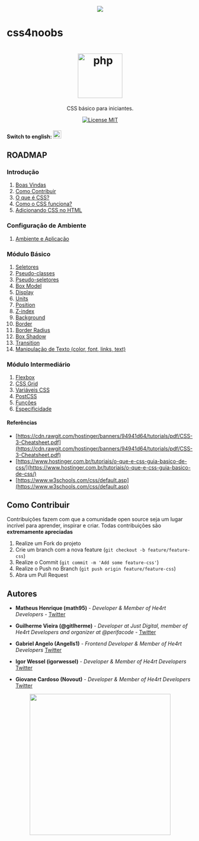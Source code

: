 <p align="center">
  <a href="https://github.com/he4rt/4noobs" target="_blank">
    <img src="./img/id-4noobs/header-4noobs.svg">
  </a>
</p>

# css4noobs

<h1 align="center"><img src="./img/logo-css.png" alt="php" width="120"></h1>

<p align="center">CSS básico para iniciantes.</p>

<p align="center">
  <a href="https://opensource.org/licenses/MIT">
    <img src="https://img.shields.io/badge/License-MIT-blue.svg" alt="License MIT">
  </a>
</p>

#### Switch to english: <kbd>[<img title="English" alt="English" src="https://cdn.staticaly.com/gh/hjnilsson/country-flags/master/svg/us.svg" width="22">](english/README.en.md)</kbd>

## ROADMAP

### Introdução

1. [Boas Vindas](/Introducao/1-boas-vindas.md)
2. [Como Contribuir](/Introducao/2-como-contribuir.md)
3. [O que é CSS?](/Introducao/3-o-que-e-css.md)
4. [Como o CSS funciona?](/Introducao/4-como-o-css-funciona.md)
5. [Adicionando CSS no HTML](/Introducao/5-adicionando-css-no-html.md)

### Configuração de Ambiente

1. [Ambiente e Aplicação](/Ambiente/plugins.md)

### Módulo Básico

1. [Seletores](/Modulo-Basico/1-selectors.md)
2. [Pseudo-classes](/Modulo-Intermediario/2-pseudo-classes.md)
3. [Pseudo-seletores](/Modulo-Intermediario/3-pseudo-seletores.md)
4. [Box Model](/Modulo-Basico/4-box-model.md)
5. [Display](/Modulo-Basico/5-display.md)
6. [Units](/Modulo-Basico/6-units.md)
7. [Position](/Modulo-Basico/7-position.md)
8. [Z-index](/Modulo-Basico/8-z-index.md)
9. [Background](/Modulo-Basico/9-background.md)
10. [Border](/Modulo-Basico/10-border.md)
11. [Border Radius](/Modulo-Basico/11-border-radius.md)
12. [Box Shadow](/Modulo-Basico/12-box-shadow.md)
13. [Transition](/Modulo-Basico/13-transition.md)
14. [Manipulação de Texto (color, font, links, text)](/Modulo-Basico/15-manipulacao-texto.md)

### Módulo Intermediário

1. [Flexbox](/Modulo-Intermediario/flexbox.md)
2. [CSS Grid](/Modulo-Intermediario/css-grid.md)
3. [Variáveis CSS](/Modulo-Intermediario/variables.md)
4. [PostCSS](/Modulo-Intermediario/postcss.md)
5. [Funções](/Modulo-Intermediario/variables.md)
6. [Especificidade](/Modulo-Intermediario/specificity.md)

#### Referências

- [https://cdn.rawgit.com/hostinger/banners/94941d64/tutorials/pdf/CSS-3-Cheatsheet.pdf](https://cdn.rawgit.com/hostinger/banners/94941d64/tutorials/pdf/CSS-3-Cheatsheet.pdf)
- [https://www.hostinger.com.br/tutoriais/o-que-e-css-guia-basico-de-css/](https://www.hostinger.com.br/tutoriais/o-que-e-css-guia-basico-de-css/)
- [https://www.w3schools.com/css/default.asp](https://www.w3schools.com/css/default.asp)

## Como Contribuir

Contribuições fazem com que a comunidade open source seja um lugar incrível para aprender, inspirar e criar. Todas contribuições
são **extremamente apreciadas**

1. Realize um Fork do projeto
2. Crie um branch com a nova feature (`git checkout -b feature/feature-css`)
3. Realize o Commit (`git commit -m 'Add some feature-css'`)
4. Realize o Push no Branch (`git push origin feature/feature-css`)
5. Abra um Pull Request

## Autores

- **Matheus Henrique (math95)** - _Developer & Member of He4rt Developers_ - [Twitter](https://twitter.com/math__95)

- **Guilherme Vieira (@gitlherme)** - _Developer at Just Digital, member of He4rt Developers and organizer at @perifacode_ - [Twitter](https://twitter.com/gitlherme)

- **Gabriel Angelo (Angells1)** - _Frontend Developer & Member of He4rt Developers_ [Twitter](https://twitter.com/edea_dinsid)

- **Igor Wessel (igorwessel)** - _Developer & Member of He4rt Developers_ [Twitter](https://twitter.com/igor_wessel)

- **Giovane Cardoso (Novout)** - _Developer & Member of He4rt Developers_ [Twitter](https://twitter.com/NovoutT)

<p align="center">
  <a href="https://github.com/he4rt/4noobs" target="_blank">
    <img src="./img/id-4noobs/footer-4noobs.svg" width="380">
  </a>
</p>
